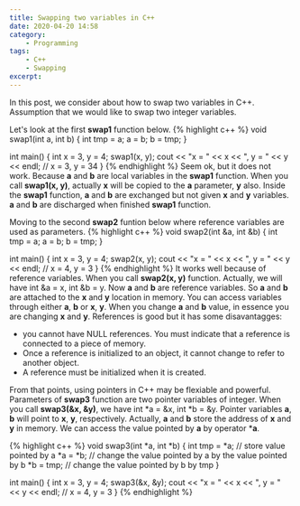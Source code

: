 ```yaml
---
title: Swapping two variables in C++
date: 2020-04-20 14:58
category:
    - Programming
tags:
    - C++
    - Swapping
excerpt:
---
```

In this post, we consider about how to swap two variables in C++.
Assumption that we would like to swap two integer variables.

Let's look at the first **swap1** function below.
{% highlight c++ %}
void swap1(int a, int b) {
    int tmp = a;
    a = b;
    b = tmp;
}

int main() {
    int x = 3, y = 4;
    swap1(x, y);
    cout << "x = " << x << ", y = " << y << endl;   // x = 3, y = 34
}
{% endhighlight %}
Seem ok, but it does not work. Because **a** and **b** are local variables in the **swap1** function.
When you call **swap1(x, y)**, actually **x** will be copied to the **a** parameter, **y** also. Inside
the **swap1** function, **a** and **b** are exchanged but not given **x** and **y** variables.
**a** and **b** are discharged when finished **swap1** function.

Moving to the second **swap2** funtion below where reference variables are used as parameters.
{% highlight c++ %}
void swap2(int &a, int &b)
{
	int tmp = a;
	a = b;
	b = tmp;
}

int main() {
    int x = 3, y = 4;
    swap2(x, y);
    cout << "x = " << x << ", y = " << y << endl;   // x = 4, y = 3
}
{% endhighlight %}
It works well because of reference variables. When you call **swap2(x, y)** function.
Actually, we will have int &a = x, int &b = y. Now **a** and **b** are reference variables.
So **a** and **b** are attached to the **x** and **y** location in memory. You can access variables through
either **a**, **b** or **x**, **y**. When you change **a** and **b** value, in essence you are changing **x** and **y**.
References is good but it has some disavantagges:
* you cannot have NULL references. You must indicate that a reference is connected to a piece of memory.
* Once a reference is initialized to an object, it cannot change to refer to another object.
* A reference must be initialized when it is created.

From that points, using pointers in C++ may be flexiable and powerful.
Parameters of **swap3** function are two pointer variables of integer. When you call **swap3(&x, &y)**, we have int *a = &x, int *b = &y. Pointer variables **a**, **b** will point to **x**, **y**, respectively.
Actually, **a** and **b** store the address of **x** and **y** in memory. We can access the value pointed by **a** by operator ***a**.

{% highlight c++ %}
void swap3(int *a, int *b)
{
	int tmp = *a; // store value pointed by a
	*a = *b;    // change the value pointed by a by the value pointed by b
	*b = tmp;   // change the value pointed by b by tmp
}

int main() {
    int x = 3, y = 4;
    swap3(&x, &y);
    cout << "x = " << x << ", y = " << y << endl;   // x = 4, y = 3
}
{% endhighlight %}
